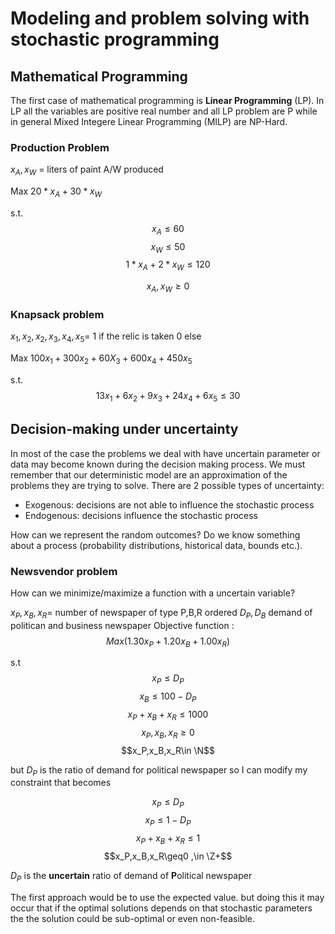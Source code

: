 # Modeling and problem solving with stochastic programming

## Mathematical Programming

The first case of mathematical programming is **Linear Programming** (LP). In LP all the variables are positive real number and all LP problem are P while in general Mixed Integere Linear Programming (MILP) are NP-Hard.


### Production Problem

$x_A ,x_W$ = liters of paint A/W produced

Max   $20*x_A+30*x_W$

s.t.   
$$x_A \leq60$$
$$x_W\leq50$$
$$1*x_A+2*x_W\leq120$$

$$x_A,x_W\geq0$$

### Knapsack problem

$x_1,x_2,x_2,x_3,x_4,x_5=$ 1 if the relic is taken 0 else

Max $100x_1+300x_2+60X_3+600x_4+450x_5$

s.t.
$$13x_1+6x_2+9x_3+24x_4+6x_5\leq30$$

## Decision-making under uncertainty

In most of the case the problems we deal with have uncertain parameter or data may become known during the decision making process. We must remember that our deterministic model are an approximation of the problems they are trying to solve. There are 2 possible types of uncertainty:

- Exogenous: decisions are not able to influence the stochastic process
- Endogenous: decisions influence the stochastic process

How can  we represent the random outcomes? Do we know something about a process (probability distributions, historical data, bounds etc.).

### Newsvendor problem

How can we minimize/maximize a function with a uncertain variable?

$x_P,x_B,x_R=$ number of newspaper of type P,B,R ordered $D_P,D_B$ demand of politican and business newspaper
Objective function : $$Max(1.30x_P+1.20x_B+1.00x_R)$$

s.t
$$x_P\leq D_P$$
$$x_B\leq100-D_P$$
$$x_P+x_B+x_R\leq1000$$
$$x_P,x_B,x_R\geq0$$
$$x_P,x_B,x_R\in \N$$

but $D_P$ is the ratio of demand for political newspaper so I can modify my constraint that becomes

$$x_P\leq D_P$$
$$x_P\leq1-D_P$$
$$x_P+x_B+x_R\leq1$$
$$x_P,x_B,x_R\geq0 ,\in \Z+$$

$D_P$ is the **uncertain** ratio of demand of **P**olitical newspaper

The first approach would be to use the expected value. but doing this it may occur that if the optimal solutions depends on that stochastic parameters the the solution could be sub-optimal or even non-feasible.

